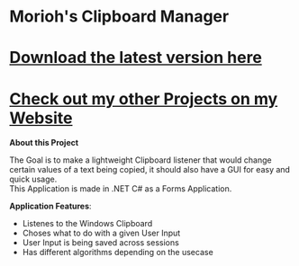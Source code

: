 # Morioh's Clipboard Manager
# [Download the latest version here](https://github.com/xMorioh/ClipboardManager/releases/latest)
# [Check out my other Projects on my Website](https://xmorioh.gitlab.io/index.html)


**About this Project**

The Goal is to make a lightweight Clipboard listener that would change certain values of a text being copied, it should also have a GUI for easy and quick usage.
<br>
This Application is made in .NET C# as a Forms Application.

**Application Features**:
* Listenes to the Windows Clipboard
* Choses what to do with a given User Input
* User Input is being saved across sessions
* Has different algorithms depending on the usecase